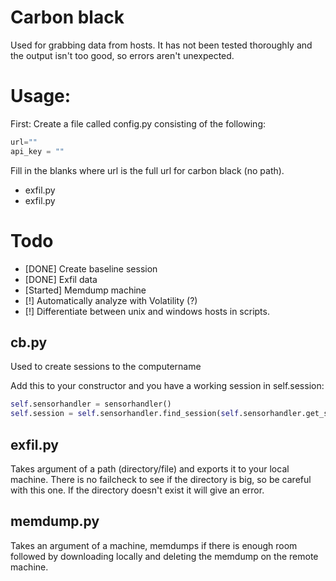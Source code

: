 # Carbon black
Used for grabbing data from hosts. It has not been tested thoroughly and the output isn't too good, so errors aren't unexpected.

# Usage:
First: Create a file called config.py consisting of the following:<br>

```python
url=""
api_key = ""
```
Fill in the blanks where url is the full url for carbon black (no path).

* exfil.py <path> <computername>
* exfil.py <computername>

# Todo
* [DONE] Create baseline session
* [DONE] Exfil data 
* [Started] Memdump machine
* [!] Automatically analyze with Volatility (?)
* [!] Differentiate between unix and windows hosts in scripts.

## cb.py
Used to create sessions to the computername<br>

Add this to your constructor and you have a working session in self.session:<br>

```python
self.sensorhandler = sensorhandler()
self.session = self.sensorhandler.find_session(self.sensorhandler.get_sensordata(computername))
```

## exfil.py 
Takes argument of a path (directory/file) and exports it to your local machine. There is no failcheck to see if the directory is big, so be careful with this one. If the directory doesn't exist it will give an error.

## memdump.py
Takes an argument of a machine, memdumps if there is enough room followed by downloading locally and deleting the memdump on the remote machine.
